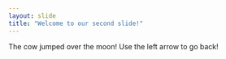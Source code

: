```yaml
---
layout: slide
title: "Welcome to our second slide!"
---
```

The cow jumped over the moon!
Use the left arrow to go back!
